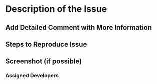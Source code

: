 <!-- Please complete all categories or your issue will not be prioritzed. -->
<!-- Descriptive Title of Issue Being Raised. -->
<!-- Select Labels Based on Issue. -->
<!-- Add Assignee(s) if Necessary. -->
<!-- Add to Correct Tag Under Projects Tab. -->

# Description of the Issue
<!-- Summarize the feature, bug, or other issue in the title. -->

## Add Detailed Comment with More Information
<!--Expand upon the detailed summary of the issue with more in-depth information
  to help people understand the issue. -->

## Steps to Reproduce Issue
<!--Explain how to make the issue happen again. Probably a fenced code block would be helpful. -->

## Screenshot (if possible)
<!-- Include a screenshot of your work if possible. -->

### Assigned Developers
<!-- Name of the developer responsible for this issue. -->
